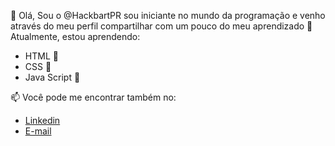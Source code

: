👋 Olá, Sou o @HackbartPR sou iniciante no mundo da programação e venho através do meu perfil compartilhar com um pouco do meu aprendizado
🌱 Atualmente, estou aprendendo:
<ul style="style-list:none">
<li> HTML 📗</li>
<li> CSS 📗</li>
<li> Java Script 📗</li>
</ul>
📫 Você pode me encontrar também no:
<ul>
<li><a href="linkedin.com/in/carlos-guilherme-hackbart">Linkedin</a></li>
<li><a href="mailto:cgharckbart@gmail.com">E-mail</a></li>
</ul>


<!---
HackbartPR/HackbartPR is a ✨ special ✨ repository because its `README.md` (this file) appears on your GitHub profile.
You can click the Preview link to take a look at your changes.
--->
